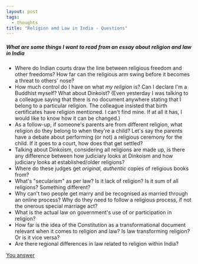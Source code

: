 ```yaml
---
layout: post
tags:
  - thoughts
title: "Religion and Law in India - Questions"
---
```


#####  What are some things I want to read from an essay about religion and law in India #####

- Where do Indian courts draw the line between religious freedom and other freedoms? How far can the religious arm swing before it becomes a threat to others' nose?
- How much control do I have on what _my religion_ is? Can I declare I'm a Buddhist myself? What about Dinkoist? (Even yesterday I was talking to a colleague saying that there is no document anywhere stating that I belong to a particular religion. The colleague insisted that birth certificates have religion mentioned. I can't find mine. If at all it has, I would like to know how it can be changed.)
- As a follow-up, if someone's parents are from different religion, what religion do they belong to when they're a child? Let's say the parents have a debate about performing (or not) a religious ceremony for the child. If it goes to a court, how does that get settled?
- Talking about Dinkoism, considering all religions are made up, is there any difference between how judiciary looks at Dinkoism and how judiciary looks at established/older religions?
- Where do these judges get _original, authentic_ copies of religious books from?
- What's "secularism" as per law? Is it lack of religion? Is it sum of all religions? Something different?
- Why can't two people get marry and be recognised as married through an online process? Why do they need to follow a religious process, if not the onerous special marriage act?
- What is the actual law on government's use of or participation in religion?
- How far is the idea of the Constitution as a transformational document relevant when it comes to religion and law? Is law transforming religion? Or is it vice versa?
- Are there regional differences in law related to religion within India?

[You answer](https://twitter.com/annihalated/status/1610267293325619202)